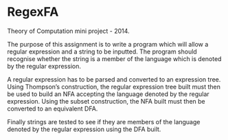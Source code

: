 RegexFA
=======

Theory of Computation mini project - 2014.

The purpose of this assignment is to write a program which will allow a regular expression and a string to be inputted. The
program should recognise whether the string is a member of the language which is denoted by the regular expression.

A regular expression has to be parsed and converted to an expression tree.
Using Thompson’s construction, the regular expression tree built must then be used to build an NFA accepting the language 
denoted by the regular expression.
Using the subset construction, the NFA built must then be converted to an equivalent DFA.

Finally strings are tested to see if they are members of the language denoted by the regular expression using the DFA built.
